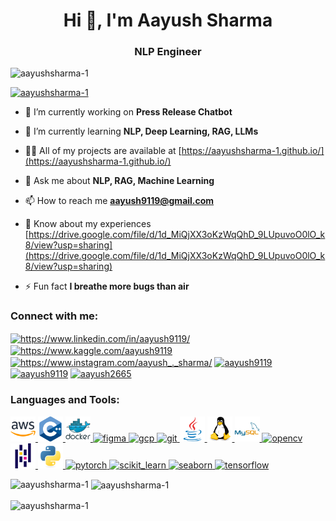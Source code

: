 <h1 align="center">Hi 👋, I'm Aayush Sharma</h1>
<h3 align="center">NLP Engineer</h3>

<p align="left"> <img src="https://komarev.com/ghpvc/?username=aayushsharma-1&label=Profile%20views&color=0e75b6&style=flat" alt="aayushsharma-1" /> </p>

<p align="left"> <a href="https://github.com/ryo-ma/github-profile-trophy"><img src="https://github-profile-trophy.vercel.app/?username=aayushsharma-1" alt="aayushsharma-1" /></a> </p>

- 🔭 I’m currently working on **Press Release Chatbot**

- 🌱 I’m currently learning **NLP, Deep Learning, RAG, LLMs**

- 👨‍💻 All of my projects are available at [https://aayushsharma-1.github.io/](https://aayushsharma-1.github.io/)

- 💬 Ask me about **NLP, RAG, Machine Learning**

- 📫 How to reach me **aayush9119@gmail.com**

- 📄 Know about my experiences [https://drive.google.com/file/d/1d_MiQjXX3oKzWqQhD_9LUpuvoO0lO_k8/view?usp=sharing](https://drive.google.com/file/d/1d_MiQjXX3oKzWqQhD_9LUpuvoO0lO_k8/view?usp=sharing)

- ⚡ Fun fact **I breathe more bugs than air**

<h3 align="left">Connect with me:</h3>
<p align="left">
<a href="https://linkedin.com/in/aayush9119/" target="blank"><img align="center" src="https://raw.githubusercontent.com/rahuldkjain/github-profile-readme-generator/master/src/images/icons/Social/linked-in-alt.svg" alt="https://www.linkedin.com/in/aayush9119/" height="30" width="40" /></a>
<a href="https://kaggle.com/aayush9119" target="blank"><img align="center" src="https://raw.githubusercontent.com/rahuldkjain/github-profile-readme-generator/master/src/images/icons/Social/kaggle.svg" alt="https://www.kaggle.com/aayush9119" height="30" width="40" /></a>
<a href="https://instagram.com/aayush_._sharma/" target="blank"><img align="center" src="https://raw.githubusercontent.com/rahuldkjain/github-profile-readme-generator/master/src/images/icons/Social/instagram.svg" alt="https://www.instagram.com/aayush_._sharma/" height="30" width="40" /></a>
<a href="https://www.hackerrank.com/aayush9119" target="blank"><img align="center" src="https://raw.githubusercontent.com/rahuldkjain/github-profile-readme-generator/master/src/images/icons/Social/hackerrank.svg" alt="aayush9119" height="30" width="40" /></a>
<a href="https://www.leetcode.com/aayush9119" target="blank"><img align="center" src="https://raw.githubusercontent.com/rahuldkjain/github-profile-readme-generator/master/src/images/icons/Social/leet-code.svg" alt="aayush9119" height="30" width="40" /></a>
<a href="https://discord.gg/aayush2665" target="blank"><img align="center" src="https://raw.githubusercontent.com/rahuldkjain/github-profile-readme-generator/master/src/images/icons/Social/discord.svg" alt="aayush2665" height="30" width="40" /></a>
</p>

<h3 align="left">Languages and Tools:</h3>
<p align="left"> <a href="https://aws.amazon.com" target="_blank" rel="noreferrer"> <img src="https://raw.githubusercontent.com/devicons/devicon/master/icons/amazonwebservices/amazonwebservices-original-wordmark.svg" alt="aws" width="40" height="40"/> </a> <a href="https://www.w3schools.com/cpp/" target="_blank" rel="noreferrer"> <img src="https://raw.githubusercontent.com/devicons/devicon/master/icons/cplusplus/cplusplus-original.svg" alt="cplusplus" width="40" height="40"/> </a> <a href="https://www.docker.com/" target="_blank" rel="noreferrer"> <img src="https://raw.githubusercontent.com/devicons/devicon/master/icons/docker/docker-original-wordmark.svg" alt="docker" width="40" height="40"/> </a> <a href="https://www.figma.com/" target="_blank" rel="noreferrer"> <img src="https://www.vectorlogo.zone/logos/figma/figma-icon.svg" alt="figma" width="40" height="40"/> </a> <a href="https://cloud.google.com" target="_blank" rel="noreferrer"> <img src="https://www.vectorlogo.zone/logos/google_cloud/google_cloud-icon.svg" alt="gcp" width="40" height="40"/> </a> <a href="https://git-scm.com/" target="_blank" rel="noreferrer"> <img src="https://www.vectorlogo.zone/logos/git-scm/git-scm-icon.svg" alt="git" width="40" height="40"/> </a> <a href="https://www.java.com" target="_blank" rel="noreferrer"> <img src="https://raw.githubusercontent.com/devicons/devicon/master/icons/java/java-original.svg" alt="java" width="40" height="40"/> </a> <a href="https://www.linux.org/" target="_blank" rel="noreferrer"> <img src="https://raw.githubusercontent.com/devicons/devicon/master/icons/linux/linux-original.svg" alt="linux" width="40" height="40"/> </a> <a href="https://www.mysql.com/" target="_blank" rel="noreferrer"> <img src="https://raw.githubusercontent.com/devicons/devicon/master/icons/mysql/mysql-original-wordmark.svg" alt="mysql" width="40" height="40"/> </a> <a href="https://opencv.org/" target="_blank" rel="noreferrer"> <img src="https://www.vectorlogo.zone/logos/opencv/opencv-icon.svg" alt="opencv" width="40" height="40"/> </a> <a href="https://pandas.pydata.org/" target="_blank" rel="noreferrer"> <img src="https://raw.githubusercontent.com/devicons/devicon/2ae2a900d2f041da66e950e4d48052658d850630/icons/pandas/pandas-original.svg" alt="pandas" width="40" height="40"/> </a> <a href="https://www.python.org" target="_blank" rel="noreferrer"> <img src="https://raw.githubusercontent.com/devicons/devicon/master/icons/python/python-original.svg" alt="python" width="40" height="40"/> </a> <a href="https://pytorch.org/" target="_blank" rel="noreferrer"> <img src="https://www.vectorlogo.zone/logos/pytorch/pytorch-icon.svg" alt="pytorch" width="40" height="40"/> </a> <a href="https://scikit-learn.org/" target="_blank" rel="noreferrer"> <img src="https://upload.wikimedia.org/wikipedia/commons/0/05/Scikit_learn_logo_small.svg" alt="scikit_learn" width="40" height="40"/> </a> <a href="https://seaborn.pydata.org/" target="_blank" rel="noreferrer"> <img src="https://seaborn.pydata.org/_images/logo-mark-lightbg.svg" alt="seaborn" width="40" height="40"/> </a> <a href="https://www.tensorflow.org" target="_blank" rel="noreferrer"> <img src="https://www.vectorlogo.zone/logos/tensorflow/tensorflow-icon.svg" alt="tensorflow" width="40" height="40"/> </a> </p>

<p><img align="left" src="https://github-readme-stats.vercel.app/api/top-langs?username=aayushsharma-1&show_icons=true&locale=en&layout=compact" alt="aayushsharma-1" /></p>

<p>&nbsp;<img align="center" src="https://github-readme-stats.vercel.app/api?username=aayushsharma-1&show_icons=true&locale=en" alt="aayushsharma-1" /></p>

<p><img align="center" src="https://github-readme-streak-stats.herokuapp.com/?user=aayushsharma-1&" alt="aayushsharma-1" /></p>
